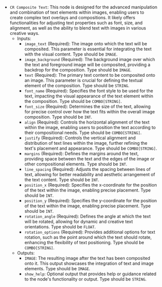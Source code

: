 - `CR Composite Text`: This node is designed for the advanced manipulation and combination of text elements within images, enabling users to create complex text overlays and compositions. It likely offers functionalities for adjusting text properties such as font, size, and alignment, as well as the ability to blend text with images in various creative ways.
    - Inputs:
        - `image_text` (Required): The image onto which the text will be composited. This parameter is essential for integrating the text with the visual content. Type should be `IMAGE`.
        - `image_background` (Required): The background image over which the text and foreground image will be composited, providing a backdrop for the composition. Type should be `IMAGE`.
        - `text` (Required): The primary text content to be composited onto an image. This parameter is crucial for defining the textual element of the composition. Type should be `STRING`.
        - `font_name` (Required): Specifies the font style to be used for the text, impacting the visual appearance of the text element within the composition. Type should be `COMBO[STRING]`.
        - `font_size` (Required): Determines the size of the text, allowing for precise control over how the text fits within the overall image composition. Type should be `INT`.
        - `align` (Required): Controls the horizontal alignment of the text within the image, enabling users to position the text according to their compositional needs. Type should be `COMBO[STRING]`.
        - `justify` (Required): Controls the vertical alignment and distribution of text lines within the image, further refining the text's placement and appearance. Type should be `COMBO[STRING]`.
        - `margins` (Required): Defines the margins around the text, providing space between the text and the edges of the image or other compositional elements. Type should be `INT`.
        - `line_spacing` (Required): Adjusts the spacing between lines of text, allowing for better readability and aesthetic arrangement of the text content. Type should be `INT`.
        - `position_x` (Required): Specifies the x-coordinate for the position of the text within the image, enabling precise placement. Type should be `INT`.
        - `position_y` (Required): Specifies the y-coordinate for the position of the text within the image, enabling precise placement. Type should be `INT`.
        - `rotation_angle` (Required): Defines the angle at which the text will be rotated, allowing for dynamic and creative text orientations. Type should be `FLOAT`.
        - `rotation_options` (Required): Provides additional options for text rotation, such as the point around which the text should rotate, enhancing the flexibility of text positioning. Type should be `COMBO[STRING]`.
    - Outputs:
        - `IMAGE`: The resulting image after the text has been composited onto it. This output showcases the integration of text and image elements. Type should be `IMAGE`.
        - `show_help`: Optional output that provides help or guidance related to the node's functionality or output. Type should be `STRING`.
